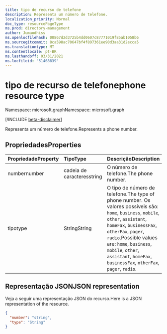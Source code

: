 ```yaml
---
title: tipo de recurso de telefone
description: Representa um número de telefone.
localization_priority: Normal
doc_type: resourcePageType
ms.prod: directory-management
author: Jumaodhiss
ms.openlocfilehash: 00867d2d3725b4dd0607c87771019f85ab1058b6
ms.sourcegitcommit: 8ca598ac70647bf4f897361ee90d3aa31d2ecca5
ms.translationtype: MT
ms.contentlocale: pt-BR
ms.lasthandoff: 03/31/2021
ms.locfileid: "51468839"
---
```

# <a name="phone-resource-type"></a><span data-ttu-id="00244-103">tipo de recurso de telefone</span><span class="sxs-lookup"><span data-stu-id="00244-103">phone resource type</span></span>

<span data-ttu-id="00244-104">Namespace: microsoft.graph</span><span class="sxs-lookup"><span data-stu-id="00244-104">Namespace: microsoft.graph</span></span>

[!INCLUDE [beta-disclaimer](../../includes/beta-disclaimer.md)]

<span data-ttu-id="00244-105">Representa um número de telefone.</span><span class="sxs-lookup"><span data-stu-id="00244-105">Represents a phone number.</span></span>


## <a name="properties"></a><span data-ttu-id="00244-106">Propriedades</span><span class="sxs-lookup"><span data-stu-id="00244-106">Properties</span></span>
| <span data-ttu-id="00244-107">Propriedade</span><span class="sxs-lookup"><span data-stu-id="00244-107">Property</span></span>     | <span data-ttu-id="00244-108">Tipo</span><span class="sxs-lookup"><span data-stu-id="00244-108">Type</span></span>   |<span data-ttu-id="00244-109">Descrição</span><span class="sxs-lookup"><span data-stu-id="00244-109">Description</span></span>|
|:---------------|:--------|:----------|
|<span data-ttu-id="00244-110">number</span><span class="sxs-lookup"><span data-stu-id="00244-110">number</span></span>|<span data-ttu-id="00244-111">cadeia de caracteres</span><span class="sxs-lookup"><span data-stu-id="00244-111">string</span></span>|<span data-ttu-id="00244-112">O número de telefone.</span><span class="sxs-lookup"><span data-stu-id="00244-112">The phone number.</span></span>|
|<span data-ttu-id="00244-113">tipo</span><span class="sxs-lookup"><span data-stu-id="00244-113">type</span></span>|<span data-ttu-id="00244-114">String</span><span class="sxs-lookup"><span data-stu-id="00244-114">String</span></span>|<span data-ttu-id="00244-115">O tipo de número de telefone.</span><span class="sxs-lookup"><span data-stu-id="00244-115">The type of phone number.</span></span> <span data-ttu-id="00244-116">Os valores possíveis são: `home`, `business`, `mobile`, `other`, `assistant`, `homeFax`, `businessFax`, `otherFax`, `pager`, `radio`.</span><span class="sxs-lookup"><span data-stu-id="00244-116">Possible values are: `home`, `business`, `mobile`, `other`, `assistant`, `homeFax`, `businessFax`, `otherFax`, `pager`, `radio`.</span></span>|

## <a name="json-representation"></a><span data-ttu-id="00244-117">Representação JSON</span><span class="sxs-lookup"><span data-stu-id="00244-117">JSON representation</span></span>

<span data-ttu-id="00244-118">Veja a seguir uma representação JSON do recurso.</span><span class="sxs-lookup"><span data-stu-id="00244-118">Here is a JSON representation of the resource.</span></span>

<!-- {
  "blockType": "resource",
  "optionalProperties": [

  ],
  "@odata.type": "microsoft.graph.phone"
}-->

```json
{
  "number": "string",
  "type": "String"
}

```

<!-- uuid: 8fcb5dbc-d5aa-4681-8e31-b001d5168d79
2015-10-25 14:57:30 UTC -->
<!--
{
  "type": "#page.annotation",
  "description": "phone resource",
  "keywords": "",
  "section": "documentation",
  "tocPath": "",
  "suppressions": []
}
-->



